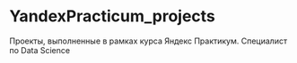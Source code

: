 # YandexPracticum_projects
Проекты, выполненные в рамках курса Яндекс Практикум. Специалист по Data Science
